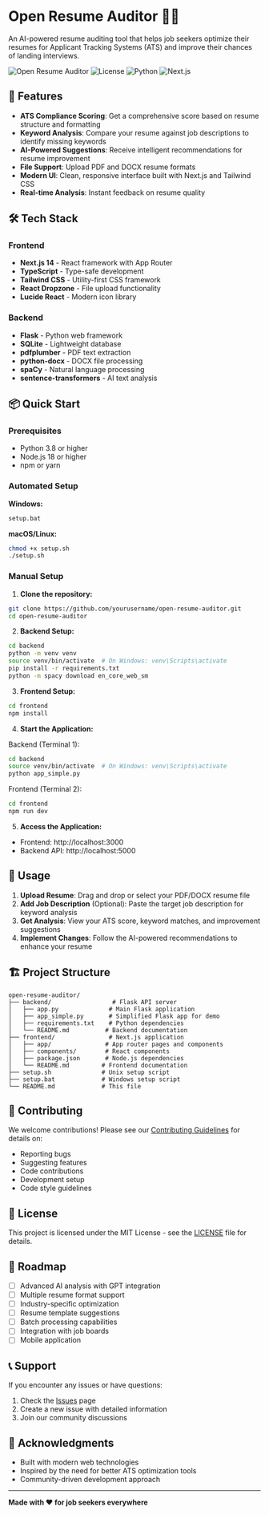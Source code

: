 # Open Resume Auditor 📄✨

An AI-powered resume auditing tool that helps job seekers optimize their resumes for Applicant Tracking Systems (ATS) and improve their chances of landing interviews.

![Open Resume Auditor](https://img.shields.io/badge/Status-MVP-green)
![License](https://img.shields.io/badge/License-MIT-blue)
![Python](https://img.shields.io/badge/Python-3.8+-blue)
![Next.js](https://img.shields.io/badge/Next.js-14-black)

## 🚀 Features

- **ATS Compliance Scoring**: Get a comprehensive score based on resume structure and formatting
- **Keyword Analysis**: Compare your resume against job descriptions to identify missing keywords
- **AI-Powered Suggestions**: Receive intelligent recommendations for resume improvement
- **File Support**: Upload PDF and DOCX resume formats
- **Modern UI**: Clean, responsive interface built with Next.js and Tailwind CSS
- **Real-time Analysis**: Instant feedback on resume quality

## 🛠️ Tech Stack

### Frontend
- **Next.js 14** - React framework with App Router
- **TypeScript** - Type-safe development
- **Tailwind CSS** - Utility-first CSS framework
- **React Dropzone** - File upload functionality
- **Lucide React** - Modern icon library

### Backend
- **Flask** - Python web framework
- **SQLite** - Lightweight database
- **pdfplumber** - PDF text extraction
- **python-docx** - DOCX file processing
- **spaCy** - Natural language processing
- **sentence-transformers** - AI text analysis

## 📦 Quick Start

### Prerequisites
- Python 3.8 or higher
- Node.js 18 or higher
- npm or yarn

### Automated Setup

**Windows:**
```bash
setup.bat
```

**macOS/Linux:**
```bash
chmod +x setup.sh
./setup.sh
```

### Manual Setup

1. **Clone the repository:**
```bash
git clone https://github.com/yourusername/open-resume-auditor.git
cd open-resume-auditor
```

2. **Backend Setup:**
```bash
cd backend
python -m venv venv
source venv/bin/activate  # On Windows: venv\Scripts\activate
pip install -r requirements.txt
python -m spacy download en_core_web_sm
```

3. **Frontend Setup:**
```bash
cd frontend
npm install
```

4. **Start the Application:**

Backend (Terminal 1):
```bash
cd backend
source venv/bin/activate  # On Windows: venv\Scripts\activate
python app_simple.py
```

Frontend (Terminal 2):
```bash
cd frontend
npm run dev
```

5. **Access the Application:**
- Frontend: http://localhost:3000
- Backend API: http://localhost:5000

## 📖 Usage

1. **Upload Resume**: Drag and drop or select your PDF/DOCX resume file
2. **Add Job Description** (Optional): Paste the target job description for keyword analysis
3. **Get Analysis**: View your ATS score, keyword matches, and improvement suggestions
4. **Implement Changes**: Follow the AI-powered recommendations to enhance your resume

## 🏗️ Project Structure

```
open-resume-auditor/
├── backend/                 # Flask API server
│   ├── app.py              # Main Flask application
│   ├── app_simple.py       # Simplified Flask app for demo
│   ├── requirements.txt    # Python dependencies
│   └── README.md          # Backend documentation
├── frontend/               # Next.js application
│   ├── app/               # App router pages and components
│   ├── components/        # React components
│   ├── package.json       # Node.js dependencies
│   └── README.md         # Frontend documentation
├── setup.sh              # Unix setup script
├── setup.bat             # Windows setup script
└── README.md             # This file
```

## 🤝 Contributing

We welcome contributions! Please see our [Contributing Guidelines](CONTRIBUTING.md) for details on:

- Reporting bugs
- Suggesting features
- Code contributions
- Development setup
- Code style guidelines

## 📝 License

This project is licensed under the MIT License - see the [LICENSE](LICENSE) file for details.

## 🔮 Roadmap

- [ ] Advanced AI analysis with GPT integration
- [ ] Multiple resume format support
- [ ] Industry-specific optimization
- [ ] Resume template suggestions
- [ ] Batch processing capabilities
- [ ] Integration with job boards
- [ ] Mobile application

## 📞 Support

If you encounter any issues or have questions:

1. Check the [Issues](https://github.com/yourusername/open-resume-auditor/issues) page
2. Create a new issue with detailed information
3. Join our community discussions

## 🙏 Acknowledgments

- Built with modern web technologies
- Inspired by the need for better ATS optimization tools
- Community-driven development approach

---

**Made with ❤️ for job seekers everywhere**